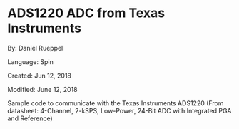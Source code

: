 # ADS1220 ADC from Texas Instruments

By: Daniel Rueppel

Language: Spin

Created: Jun 12, 2018

Modified: June 12, 2018

Sample code to communicate with the Texas Instruments ADS1220  (From datasheet: 4-Channel, 2-kSPS, Low-Power, 24-Bit ADC with Integrated PGA and Reference)
